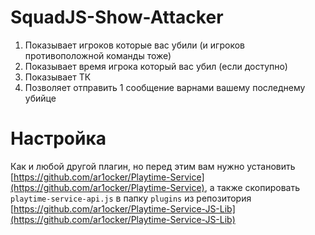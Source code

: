 # SquadJS-Show-Attacker

1) Показывает игроков которые вас убили (и игроков противоположной команды тоже)
2) Показывает время игрока который вас убил (если доступно)
3) Показывает ТК
4) Позволяет отправить 1 сообщение варнами вашему последнему убийце

# Настройка
Как и любой другой плагин, но перед этим вам нужно установить [https://github.com/ar1ocker/Playtime-Service](https://github.com/ar1ocker/Playtime-Service), а также скопировать `playtime-service-api.js` в папку `plugins` из репозитория [https://github.com/ar1ocker/Playtime-Service-JS-Lib](https://github.com/ar1ocker/Playtime-Service-JS-Lib)
